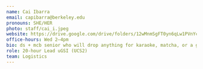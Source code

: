 ```yaml
---
name: Cai Ibarra
email: capibarra@berkeley.edu
pronouns: SHE/HER
photo: staff/cai_i.jpeg
website: https://drive.google.com/drive/folders/12wMnmSgFT0yn6qLw1PVnYc_ixtYlnHKZ?usp=drive_link
office-hours: Wed 2–4pm
bio: ds + mcb senior who will drop anything for karaoke, matcha, or a great sunset. super excited to have you in data 8!
role: 20-hour Lead uGSI (UCS2)
team: Logistics
---
```

